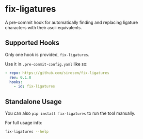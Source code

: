 # fix-ligatures

A pre-commit hook for automatically finding and replacing ligature
characters with their ascii equivalents.

## Supported Hooks

Only one hook is provided, `fix-ligatures`.

Use it in `.pre-commit-config.yaml` like so:

```yaml
- repo: https://github.com/sirosen/fix-ligatures
  rev: 0.1.0
  hooks:
    - id: fix-ligatures
```

## Standalone Usage

You can also `pip install fix-ligatures` to run the tool manually.

For full usage info:

```bash
fix-ligatures --help
```
